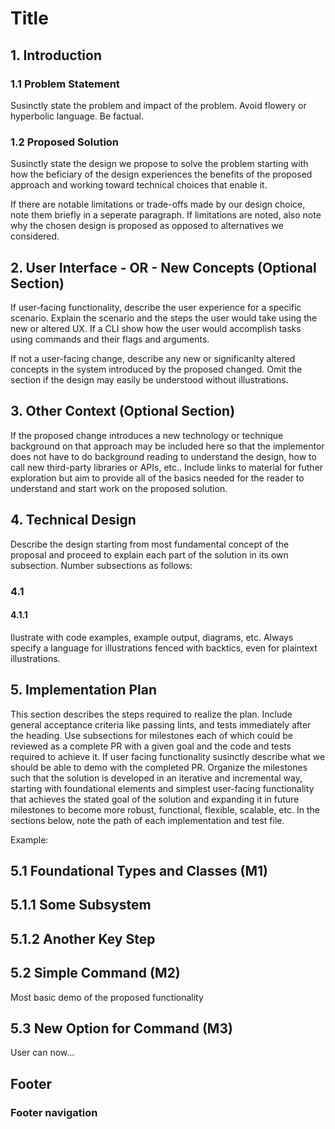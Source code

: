 # Title

## 1. Introduction

### 1.1 Problem Statement

Susinctly state the problem and impact of the problem. Avoid flowery or hyperbolic language. Be factual.

### 1.2 Proposed Solution

Susinctly state the design we propose to solve the problem starting with how the beficiary of the design experiences the
benefits of the proposed approach and working toward technical choices that enable it.

If there are notable limitations or trade-offs made by our design choice, note them briefly in a seperate paragraph. If
limitations are noted, also note why the chosen design is proposed as opposed to alternatives we considered.

## 2. User Interface - OR - New Concepts (Optional Section)

If user-facing functionality, describe the user experience for a specific scenario. Explain the scenario and the steps
the user would take using the new or altered UX. If a CLI show how the user would accomplish tasks using commands and
their flags and arguments.

If not a user-facing change, describe any new or significanlty altered concepts in the system introduced by the
proposed changed. Omit the section if the design may easily be understood without illustrations.

## 3. Other Context (Optional Section)

If the proposed change introduces a new technology or technique background on that approach may be included here so that
the implementor does not have to do background reading to understand the design, how to call new third-party libraries or
APIs, etc.. Include links to material for futher exploration but aim to provide all of the basics needed for the reader to
understand and start work on the proposed solution.

## 4. Technical Design

Describe the design starting from most fundamental concept of the proposal and proceed to explain each part of the
solution in its own subsection. Number subsections as follows:

### 4.1

#### 4.1.1

Ilustrate with code examples, example output, diagrams, etc. Always specify a language for illustrations fenced with
backtics, even for plaintext illustrations.

## 5. Implementation Plan

This section describes the steps required to realize the plan. Include general acceptance criteria like passing lints, and
tests immediately after the heading. Use subsections for milestones each of which could be reviewed as a complete PR with
a given goal and the code and tests required to achieve it. If user facing functionality susinctly describe what we should
be able to demo with the completed PR. Organize the milestones such that the solution is developed in an iterative and
incremental way, starting with foundational elements and simplest user-facing functionality that achieves the stated goal
of the solution and expanding it in future milestones to become more robust, functional, flexible, scalable, etc.
In the sections below, note the path of each implementation and test file.

Example:

## 5.1 Foundational Types and Classes (M1)

## 5.1.1 Some Subsystem

## 5.1.2 Another Key Step

## 5.2 Simple Command (M2)

Most basic demo of the proposed functionality

## 5.3 New Option for Command (M3)

User can now...

## Footer

### Footer navigation